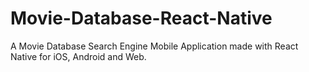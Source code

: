 # Movie-Database-React-Native
A Movie Database Search Engine Mobile Application made with React Native for iOS, Android and Web.
